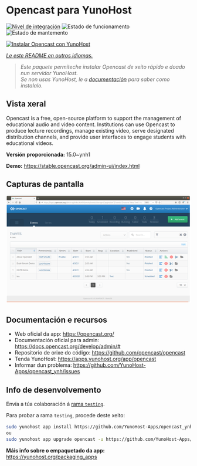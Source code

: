 <!--
NOTA: Este README foi creado automáticamente por <https://github.com/YunoHost/apps/tree/master/tools/readme_generator>
NON debe editarse manualmente.
-->

# Opencast para YunoHost

[![Nivel de integración](https://apps.yunohost.org/badge/integration/opencast)](https://ci-apps.yunohost.org/ci/apps/opencast/)
![Estado de funcionamento](https://apps.yunohost.org/badge/state/opencast)
![Estado de mantemento](https://apps.yunohost.org/badge/maintained/opencast)

[![Instalar Opencast con YunoHost](https://install-app.yunohost.org/install-with-yunohost.svg)](https://install-app.yunohost.org/?app=opencast)

*[Le este README en outros idiomas.](./ALL_README.md)*

> *Este paquete permíteche instalar Opencast de xeito rápido e doado nun servidor YunoHost.*  
> *Se non usas YunoHost, le a [documentación](https://yunohost.org/install) para saber como instalalo.*

## Vista xeral

Opencast is a free, open-source platform to support the management of educational audio and video content. Institutions can use Opencast to produce lecture recordings, manage existing video, serve designated distribution channels, and provide user interfaces to engage students with educational videos.


**Versión proporcionada:** 15.0~ynh1

**Demo:** <https://stable.opencast.org/admin-ui/index.html>

## Capturas de pantalla

![Captura de pantalla de Opencast](./doc/screenshots/screeshot.png)

## Documentación e recursos

- Web oficial da app: <https://opencast.org/>
- Documentación oficial para admin: <https://docs.opencast.org/develop/admin/#>
- Repositorio de orixe do código: <https://github.com/opencast/opencast>
- Tenda YunoHost: <https://apps.yunohost.org/app/opencast>
- Informar dun problema: <https://github.com/YunoHost-Apps/opencast_ynh/issues>

## Info de desenvolvemento

Envía a túa colaboración á [rama `testing`](https://github.com/YunoHost-Apps/opencast_ynh/tree/testing).

Para probar a rama `testing`, procede deste xeito:

```bash
sudo yunohost app install https://github.com/YunoHost-Apps/opencast_ynh/tree/testing --debug
ou
sudo yunohost app upgrade opencast -u https://github.com/YunoHost-Apps/opencast_ynh/tree/testing --debug
```

**Máis info sobre o empaquetado da app:** <https://yunohost.org/packaging_apps>
